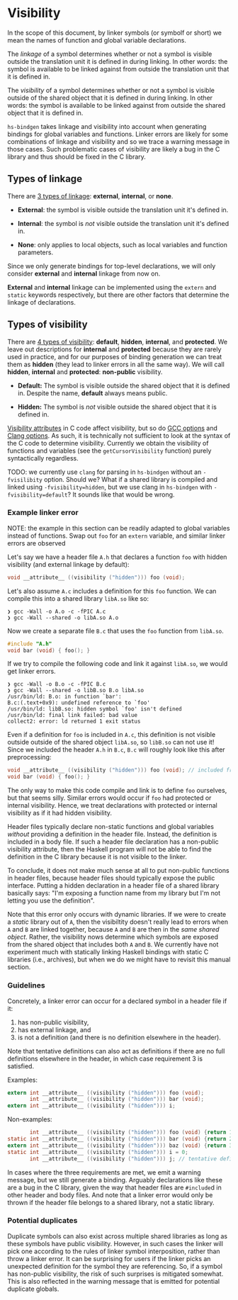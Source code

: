 # Visibility

In the scope of this document, by linker symbols (or symbolf or short) we mean
the names of function and global variable declarations.

The *linkage* of a symbol determines whether or not a symbol is visible outside
the translation unit it is defined in during linking. In other words: the symbol
is available to be linked against from outside the translation unit that it is
defined in.

The *visibility* of a symbol determines whether or not a symbol is visible
outside of the shared object that it is defined in during linking. In other
words: the symbol is available to be linked against from outside the shared
object that it is defined in.

`hs-bindgen` takes linkage and visibility into account when generating bindings
for global variables and functions. Linker errors are likely for some
combinations of linkage and visibility and so we trace a warning message in
those cases. Such problematic cases of visibility are likely a bug in the C
library and thus should be fixed in the C library.

## Types of linkage

There are [3 types of linkage][linkage]: **external**,
**internal**, or **none**.

* **External**: the symbol is visible outside the translation unit it's defined in.

* **Internal**: the symbol is *not* visible outside the translation unit it's
  defined in.

* **None**: only applies to local objects, such as local variables and function
  parameters.

Since we only generate bindings for top-level declarations, we will only
consider **external** and **internal** linkage from now on.

**External** and **internal** linkage can be implemented using the `extern` and
`static` keywords respectively, but there are other factors that determine the
linkage of declarations.

[linkage]: https://en.cppreference.com/w/cpp/language/storage_duration.html#Linkage

## Types of visibility

There are [4 types of visibility][visibility]: **default**, **hidden**,
**internal**, and **protected**. We leave out descriptions for **internal** and
**protected** because they are rarely used in practice, and for our purposes of
binding generation we can treat them as **hidden** (they lead to linker errors
in all the same way). We will call **hidden**, **internal** and **protected**:
**non-public** visibility.

* **Default:** The symbol is visible outside the shared object that it is
  defined in. Despite the name, **default** always means public.

* **Hidden:**  The symbol is *not* visible outside the shared object that it is
  defined in.

[Visibility attributes][visibility] in C code affect visibility, but so do [GCC
options][gcc-options] and [Clang options][clang-options]. As such, it is
technically not sufficient to look at the syntax of the C code to determine
visibility. Currently we obtain the visibility of functions and variables (see
the `getCursorVisibility` function) purely syntactically regardless.

TODO: we currently use `clang` for parsing in `hs-bindgen` without an
`-fvisilibity` option. Should we? What if a shared library is compiled and
linked using `-fvisibility=hidden`, but we use clang in `hs-bindgen` with
`-fvisibility=default`? It sounds like that would be wrong.

[visibility]: https://gcc.gnu.org/onlinedocs/gcc/Common-Function-Attributes.html#index-visibility-function-attribute
[gcc-options]: https://gcc.gnu.org/onlinedocs/gcc/Code-Gen-Options.html#index-fvisibility
[clang-options]: https://clang.llvm.org/docs/ClangCommandLineReference.html#cmdoption-clang-fvisibility

### Example linker error

NOTE: the example in this section can be readily adapted to global variables
instead of functions. Swap out `foo` for an `extern` variable, and similar
linker errors are observed

Let's say we have a header file `A.h` that declares a function `foo` with hidden
visibility (and external linkage by default):

```c
void __attribute__ ((visibility ("hidden"))) foo (void);
```

Let's also assume `A.c` includes a definition for this `foo` function. We can
compile this into a shared library `libA.so` like so:

```
❯ gcc -Wall -o A.o -c -fPIC A.c
❯ gcc -Wall --shared -o libA.so A.o
```

Now we create a separate file `B.c` that uses the `foo` function from
`libA.so`.

```c
#include "A.h"
void bar (void) { foo(); }
```

If we try to compile the following code and link it against `libA.so`, we
would get linker errors.

```
❯ gcc -Wall -o B.o -c -fPIC B.c
❯ gcc -Wall --shared -o libB.so B.o libA.so
/usr/bin/ld: B.o: in function `bar':
B.c:(.text+0x9): undefined reference to `foo'
/usr/bin/ld: libB.so: hidden symbol `foo' isn't defined
/usr/bin/ld: final link failed: bad value
collect2: error: ld returned 1 exit status
```

Even if a definition for `foo` is included in `A.c`, this definition is not
visible outside outside of the shared object `libA.so`, so `libB.so` can not use
it! Since we included the header `A.h` in `B.c`, `B.c` will roughly look like
this after preprocessing:

```c
void __attribute__ ((visibility ("hidden"))) foo (void); // included from A.h
void bar (void) { foo(); }
```

The only way to make this code compile and link is to define `foo` ourselves,
but that seems silly. Similar errors would occur if `foo` had protected or internal
visibility. Hence, we treat declarations with protected or internal visibility
as if it had hidden visibility.

Header files typically declare non-static functions and global variables
*without* providing a definition in the header file. Instead, the definition is
included in a body file. If such a header file declaration has a non-public
visibility attribute, then the Haskell program will not be able to find the
definition in the C library because it is not visible to the linker.

To conclude, it does not make much sense at all to put non-public functions in
header files, because header files should typically expose the public interface.
Putting a hidden declaration in a header file of a shared library basically
says: "I'm exposing a function name from my library but I'm not letting you use
the definition".

Note that this error only occurs with dynamic libraries. If we were to create a
*static* library out of `A`, then the visibiltity doesn't really lead to errors
when `A` and `B` are linked together, because `A` and `B` are then in the *same
shared object*. Rather, the visibility nows determine which symbols are exposed
from the shared object that includes both `A` and `B`. We currently have not
experiment much with statically linking Haskell bindings with static C libraries
(i.e., archives), but when we do we might have to revisit this manual section.

### Guidelines

Concretely, a linker error can occur for a declared symbol in a header file if
it:

1. has non-public visibility,
2. has external linkage, and
3. is not a definition (and there is no definition elsewhere in the header).

Note that tentative definitions can also act as definitions if there are no full
definitions elsewhere in the header, in which case requirement 3 is satisfied.

Examples:
```c
extern int __attribute__ ((visibility ("hidden"))) foo (void);
       int __attribute__ ((visibility ("hidden"))) bar (void);
extern int __attribute__ ((visibility ("hidden"))) i;
```

Non-examples:
```c
       int __attribute__ ((visibility ("hidden"))) foo (void) {return 1;};
static int __attribute__ ((visibility ("hidden"))) bar (void) {return 2;};
extern int __attribute__ ((visibility ("hidden"))) baz (void) {return 3;};
static int __attribute__ ((visibility ("hidden"))) i = 0;
       int __attribute__ ((visibility ("hidden"))) j; // tentative definition
```

In cases where the three requirements are met, we emit a warning message, but we
still generate a binding. Arguably declarations like these are a bug in the C
library, given the way that header files are `#include`d in other header and
body files. And note that a linker error would only be thrown if the header file
belongs to a shared library, not a static library.

### Potential duplicates

Duplicate symbols can also exist across multiple shared libraries as long as
these symbols have public visibility. However, in such cases the linker will
pick one according to the rules of linker symbol interposition, rather than
throw a linker error. It can be surprising for users if the linker picks an
unexpected definition for the symbol they are referencing. So, if a symbol has
non-public visibility, the risk of such surprises is mitigated somewhat. This is
also reflected in the warning message that is emitted for potential duplicate
globals.
